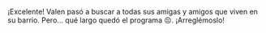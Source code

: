 ¡Excelente! Valen pasó a buscar a todas sus amigas y amigos que viven en su barrio. Pero… qué largo quedó el programa :persevere:. ¡Arreglémoslo!